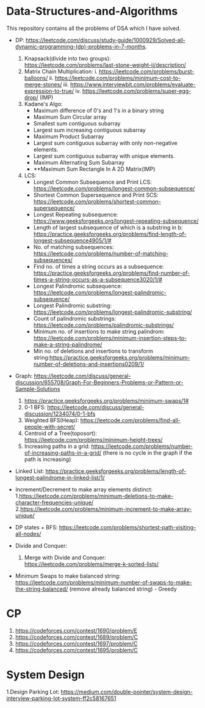 # Data-Structures-and-Algorithms
This repository contains all the problems of DSA which I have solved.
- DP: https://leetcode.com/discuss/study-guide/1000929/Solved-all-dynamic-programming-(dp)-problems-in-7-months.
   1. Knapsack(divide into two groups): https://leetcode.com/problems/last-stone-weight-ii/description/
   2. Matrix Chain Multiplication: i.  https://leetcode.com/problems/burst-balloons/ 
                                   ii. https://leetcode.com/problems/minimum-cost-to-merge-stones/
                                   iii. https://www.interviewbit.com/problems/evaluate-expression-to-true/
                                   iv. https://leetcode.com/problems/super-egg-drop/ (IMP)
   3. Kadane's Algo:
      - Maximum difference of 0's and 1's in a binary string
      - Maximum Sum Circular array
      - Smallest sum contiguous subarray
      - Largest sum increasing contiguous subarray
      - Maximum Product Subarray
      - Largest sum contiguous subarray with only non-negative elements.
      - Largest sum contiguous subarray with unique elements.
      - Maximum Alternating Sum Subarray
      - **Maximum Sum Rectangle In A 2D Matrix(IMP)
  4. LCS:
      - Longest Common Subsequence and Print LCS: https://leetcode.com/problems/longest-common-subsequence/
      - Shortest Common Supersequence and Print SCS: https://leetcode.com/problems/shortest-common-supersequence/
      - Longest Repeating subsequence: https://www.geeksforgeeks.org/longest-repeating-subsequence/
      - Length of largest subsequence of which is a substring in b: https://practice.geeksforgeeks.org/problems/find-length-of-longest-subsequence4905/1/#
      - No. of matching subsequences: https://leetcode.com/problems/number-of-matching-subsequences/
      - Find no. of times a string occurs as a subsequence: https://practice.geeksforgeeks.org/problems/find-number-of-times-a-string-occurs-as-a-subsequence3020/1/#
      - Longest Palindromic subsequence: https://leetcode.com/problems/longest-palindromic-subsequence/
      - Longest Palindromic substring: https://leetcode.com/problems/longest-palindromic-substring/
      - Count of palindromic substrings: https://leetcode.com/problems/palindromic-substrings/
      - Minimum no. of insertions to make string palindrom: https://leetcode.com/problems/minimum-insertion-steps-to-make-a-string-palindrome/
      - Min no. of deletions and insertions to transform string:https://practice.geeksforgeeks.org/problems/minimum-number-of-deletions-and-insertions0209/1/

- Graph: https://leetcode.com/discuss/general-discussion/655708/Graph-For-Beginners-Problems-or-Pattern-or-Sample-Solutions
   1. https://practice.geeksforgeeks.org/problems/minimum-swaps/1#
   2. 0-1 BFS: https://leetcode.com/discuss/general-discussion/1234074/0-1-bfs
   3. Weighted BFS(Heap): https://leetcode.com/problems/find-all-people-with-secret/
   4. Centroid of a Tree(toposort): https://leetcode.com/problems/minimum-height-trees/ 
   5. Increasing paths in a grid: https://leetcode.com/problems/number-of-increasing-paths-in-a-grid/  (there is no cycle in the graph if the path is increasing)
- Linked List: https://practice.geeksforgeeks.org/problems/length-of-longest-palindrome-in-linked-list/1/
- Increment/Decrement to make array elements distinct: 
   1.https://leetcode.com/problems/minimum-deletions-to-make-character-frequencies-unique/
   2.https://leetcode.com/problems/minimum-increment-to-make-array-unique/
- DP states + BFS: https://leetcode.com/problems/shortest-path-visiting-all-nodes/ 
- Divide and Conquer: 
   1. Merge with Divide and Conquer: https://leetcode.com/problems/merge-k-sorted-lists/
-  Minimum Swaps to make balanced string: https://leetcode.com/problems/minimum-number-of-swaps-to-make-the-string-balanced/ (remove already balanced string) - Greedy  



# CP
1. https://codeforces.com/contest/1690/problem/E
2. https://codeforces.com/contest/1689/problem/C
3. https://codeforces.com/contest/1697/problem/C
4. https://codeforces.com/contest/1695/problem/C

# System Design
1.Design Parking Lot: https://medium.com/double-pointer/system-design-interview-parking-lot-system-ff2c58167651
